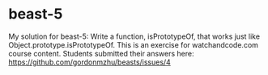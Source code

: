# beast-5
My solution for beast-5: Write a function, isPrototypeOf, that works just like Object.prototype.isPrototypeOf.
This is an exercise for watchandcode.com course content. Students submitted their answers here: https://github.com/gordonmzhu/beasts/issues/4
